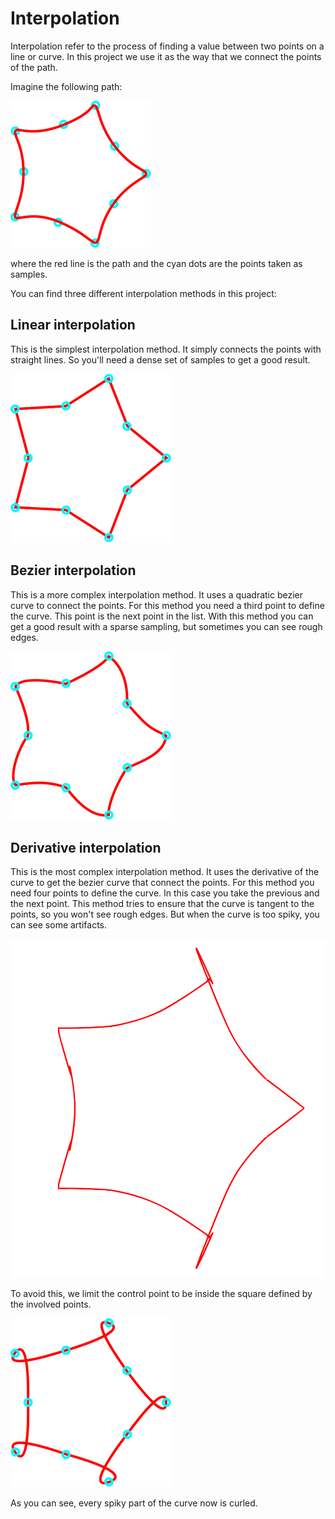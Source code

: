 # Interpolation

Interpolation refer to the process of finding a value between two points on a line or curve. In this project we use it as the way that we connect the points of the path.

Imagine the following path:

![Path](/src/doc/Images/original.svg)

where the red line is the path and the cyan dots are the points taken as samples.

You can find three different interpolation methods in this project:

## Linear interpolation

This is the simplest interpolation method. It simply connects the points with straight lines. So you'll need a dense set of samples to get a good result.

![Linear interpolation](/src/doc/Images/linear.svg)

## Bezier interpolation

This is a more complex interpolation method. It uses a quadratic bezier curve to connect the points. For this method you need a third point to define the curve. This point is the next point in the list. With this method you can get a good result with a sparse sampling, but sometimes you can see rough edges.

![Bezier interpolation](/src/doc/Images/bezier.svg)

## Derivative interpolation

This is the most complex interpolation method. It uses the derivative of the curve to get the bezier curve that connect the points. For this method you need four points to define the curve. In this case you take the previous and the next point. This method tries to ensure that the curve is tangent to the points, so you won't see rough edges. But when the curve is too spiky, you can see some artifacts.

![Derivative interpolation artifacts](/src/doc/Images/derivative-artifacts.svg)

To avoid this, we limit the control point to be inside the square defined by the involved points.

![Derivative interpolation](/src/doc/Images/derivative-good.svg)

As you can see, every spiky part of the curve now is curled.
